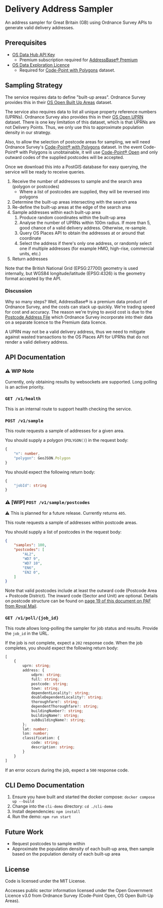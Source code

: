 # Delivery Address Sampler

An address sampler for Great Britain (GB)
using Ordnance Survey APIs to generate valid delivery addresses.

## Prerequisites

- [OS Data Hub API Key](https://osdatahub.os.uk)
    - Premium subscription required for [AddressBase® Premium](https://docs.os.uk/os-downloads/addressing-and-location/addressbase-premium)
- [OS Data Exploration Licence](https://www.ordnancesurvey.co.uk/licensing/data-exploration-licence#get)
    - Required for [Code-Point with Polygons](https://www.ordnancesurvey.co.uk/products/code-point-polygons) dataset.

## Sampling Strategy

The service requires data to define "built-up areas".
Ordnance Survey provides this in their [OS Open Built Up Areas](https://www.ordnancesurvey.co.uk/products/os-open-built-up-areas) dataset.

The service also requires data to list all unique property reference numbers (UPRNs).
Ordnance Survey also provides this in their [OS Open UPRN](https://www.ordnancesurvey.co.uk/products/os-open-uprn) dataset.
There is one key limitation of this dataset, which is that UPRNs are not Delivery Points. Thus, we only use this to approximate population density in our strategy.

Also, to allow the selection of postcode areas for sampling, we will need Ordnance Survey's [Code-Point® with Polygons](https://www.ordnancesurvey.co.uk/products/code-point-polygons) dataset. In the event Code-Point® with Polygons is unobtainable, it will use [Code-Point® Open](https://www.ordnancesurvey.co.uk/products/code-point-open) and only outward codes of the supplied postcodes will be accepted.

Once we download this into a PostGIS database for easy querying, the service will be ready to receive queries.

1. Receive the number of addresses to sample and the search area (polygon or postcodes)
    - Where a list of postcodes are supplied, they will be reversed into polygons
2. Determine the built-up areas intersecting with the search area
3. Re-define the built-up areas at the edge of the search area
4. Sample addresses within each built-up area
    1. Produce random coordinates within the built-up area
    2. Analyse the number of UPRNs within 100m radius. If more than 5, good chance of a valid delivery address. Otherwise, re-sample.
    3. Query OS Places API to obtain the addresses at or around that coordinate
    4. Select the address if there's only one address, or randomly select one if multiple addresses (for example HMO, high-rise, commercial units, etc.)
5. Return addresses

Note that the British National Grid (EPSG:27700) geometry is used internally, but WGS84 longitude/latitude (EPSG:4326) is the geometry format accepted by the API.

### Discussion

Why so many steps? Well, AddressBase® is a premium data product of Ordnance Survey, and the costs can stack up quickly.
We're trading speed for cost and accuracy.
The reason we're trying to avoid cost is due to the [Postcode Address File](https://www.poweredbypaf.com)
which Ordnance Survey incorporate into their data on a separate licence to the Premium data licence.

A UPRN may not be a valid delivery address, thus we need to mitigate against wasted transactions to
the OS Places API for UPRNs that do not render a valid delivery address.

## API Documentation

### ⚠️ WIP Note
Currently, only obtaining results by websockets are supported.
Long polling is an active priority.

### `GET /v1/health`

This is an internal route to support health checking the service.

### `POST /v1/sample`

This route requests a sample of addresses for a given area.

You should supply a polygon (`POLYGON()`) in the request body:
```ts
{
    "n": number,
    "polygon": GeoJSON.Polygon
}
```

You should expect the following return body:
```ts
{
    "jobId": string
}
```

### ⚠️ [WIP] `POST /v1/sample/postcodes`

⚠️ This is planned for a future release. Currently returns `405`.

This route requests a sample of addresses within postcode areas.

You should supply a list of postcodes in the request body:
```json
{
    "samples": 100,
    "postcodes": [
        "AL2",
        "WD7 9",
        "WD7 10",
        "EN6",
        "EN2 0",
    ]
}
```
Note that valid postcodes include at least the outward code (Postcode Area + Postcode District). The inward code (Sector and Unit) are optional.
Details on postcode structure can be found on [page 19 of this document on PAF from Royal Mail](https://www.poweredbypaf.com/wp-content/uploads/2025/01/Latest-Programmers_guide_Edition-7-Version-6-2.pdf).

### `GET /v1/poll/{job_id}`

This route allows long-polling the sampler for job status and results.
Provide the `job_id` in the URL.

If the job is not complete, expect a `202` response code.
When the job completes, you should expect the following return body:
```ts
[
    {
        uprn: string;
        address: {
            udprn: string;
            full: string;
            postcode: string;
            town: string;
            dependentLocality?: string;
            doubleDependentLocality?: string;
            thoroughfare?: string;
            dependentThoroughfare?: string;
            buildingNumber?: string;
            buildingName?: string;
            subBuildingName?: string;
        };
        lat: number;
        lon: number;
        classification: {
            code: string;
            description: string;
        }
    }
]
```
If an error occurs during the job, expect a `500` response code.

## CLI Demo Documentation

1. Ensure you have built and started the docker compose: `docker compose up --build`
2. Change into the `cli-demo` directory: `cd ./cli-demo`
3. Install dependencies: `npm install`
4. Run the demo: `npm run start`

## Future Work

- Request postcodes to sample within
- Approximate the population density of each built-up area, then sample based on the population density of each built-up area

## License

Code is licensed under the MIT License.

Accesses public sector information licensed under the Open Government Licence v3.0 from Ordnance Survey (Code-Point Open, OS Open Built-Up Areas).
